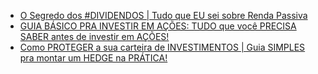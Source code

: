- [O Segredo dos #DIVIDENDOS | Tudo que EU sei sobre Renda Passiva](https://www.youtube.com/watch?v=RMbaOdkCzGE&ab_channel=OPrimoRico)
- [GUIA BÁSICO PRA INVESTIR EM AÇÕES: TUDO que você PRECISA SABER antes de investir em AÇÕES!](https://www.youtube.com/watch?v=yHuNhkntc-I&ab_channel=OPrimoRico)
- [Como PROTEGER a sua carteira de INVESTIMENTOS | Guia SIMPLES pra montar um HEDGE na PRÁTICA!](https://www.youtube.com/watch?v=zMP3UiMUa20&ab_channel=OPrimoRico&t=1012s)
